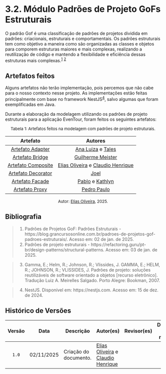 # 3.2. Módulo Padrões de Projeto GoFs Estruturais

O padrão Gof é uma classificação de padrões de projetos dividida em padrões: criacionais, estruturais e comportamentais. Os padrões estruturais tem como objetivo a maneira como são organizadas as classes e objetos para comporem estruturas maiores e mais complexas, realizando a reutilização de código e mantendo a flexibilidade e eficiência dessas estruturas mais complexas.<sup><a href="#ref1">1</a></sup> <sup><a href="#ref2">2</a></sup>


## Artefatos feitos

Alguns artefatos não terão implementação, pois percemos que não cabe para o nosso contexto nesse projeto. As implementações estão feitas principalmente com base no framework NestJS<sup><a href="#ref1">4</a></sup>, salvo algumas que foram exemplificadas em Java.

Durante a elaboração da modelagem utilizando os padrões de projeto estruturais para a aplicação EvenTour, foram feitos os seguintes artefatos:

<font size="2"><p style="text-align: center">Tabela 1: Artefatos feitos na modelagem com padrões de projeto estruturais.</p></font>

<center>

| Artefato | Autores |
| :--: | :--: |
| [Artefato Adapter](../PadroesDeProjeto/estruturais/3.2.1.Adapter) | [Ana Luiza][AnaGH] e [Tales][TalesGH] |
| [Artefato Bridge](../PadroesDeProjeto/estruturais/3.2.2.Bridge) | [Guilherme Meister][GuilhermeGH] |
| [Artefato Composite](../PadroesDeProjeto/estruturais/3.2.3.Composite) |[Elias Oliveira][EliasGH] e [Claudio Henrique][ClaudioGH]|
| [Artefato Decorator](../PadroesDeProjeto/estruturais/3.2.4.Decorator) |[Joel][JoelGH]|
| [Artefato Facade](../PadroesDeProjeto/estruturais/3.2.5.Facade) |[Pablo][PabloGH] e [Kathlyn][KathlynGH]|
| [Artefato Proxy](../PadroesDeProjeto/estruturais/3.2.6.Proxy) | [Pedro Paulo][PedroPGH]|

</center>

<font size="2"><p style="text-align: center">Autor: [Elias Oliveira][EliasGH], 2025.</p></font>


## Bibliografia

> 1. <div id="#ref1"></div> Padrões de Projetos GoF: Padrões Estruturais - https://blog.grancursosonline.com.br/padroes-de-projetos-gof-padroes-estruturais/. Acesso em: 02 de jan. de 2025.
> 2. <div id="#ref2"></div> Padrões de projeto estruturais - https://refactoring.guru/pt-br/design-patterns/structural-patterns. Acesso em: 03 de jan. de 2025.

> 3. <div id="ref3"></div>Gamma, E.; Helm, R.; Johnson, R.; Vlissides, J. GAMMA, E.; HELM, R.; JOHNSON, R.; VLISSIDES, J. Padrões de projeto: soluções reutilizáveis de software orientado a objetos [recurso eletrônico]. Tradução Luiz A. Meirelles Salgado. Porto Alegre: Bookman, 2007.

> 4. <div id="ref4"></div>NestJS. Disponível em: https://nestjs.com. Acesso em: 15 de dez. de 2024.

## Histórico de Versões

| Versão | Data | Descrição | Autor(es) | Revisor(es) | Detalhes da revisão |
| :----: | :--: | --------- | ----------- | ------ | :---: |
| `1.0`  | 02/11/2025 | Criação do documento. | [Elias Oliveira][EliasGH] e [Claudio Henrique][ClaudioGH] | ||

[AnaGH]: https://github.com/analufernanndess
[CainaGH]: https://github.com/freitasc
[ClaudioGH]: https://github.com/claudiohsc
[EliasGH]: https://github.com/EliasOliver21
[GuilhermeGH]: https://github.com/gmeister18
[JoelGH]: https://github.com/JoelSRangel
[KathlynGH]: https://github.com/klmurussi
[PabloGH]: https://github.com/pabloheika
[PedroRGH]: https://github.com/pedro-rodiguero
[PedroPGH]: https://github.com/Pedrin0030
[SamuelGH]: https://github.com/samuelalvess
[TalesGH]: https://github.com/TalesRG


